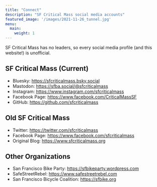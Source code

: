 ```yaml
---
title: "Connect"
description: "SF Critical Mass social media accounts"
featured_image: '/images/2021-11-26_tunnel.jpg'
menu:
  main:
    weight: 1
---
```


SF Critical Mass has no leaders, so every social media profile (and this
website!) is unofficial.

## SF Critical Mass (Current)
* Bluesky: https://sfcriticalmass.bsky.social
* Mastodon: https://sfba.social/@sfcriticalmass
* Instagram: https://www.instagram.com/sfcriticalmass
* Facebook Page: https://www.facebook.com/CriticalMassSF
* GitHub: https://github.com/sfcriticalmass

## Old SF Critical Mass
* Twitter: https://twitter.com/sfcriticalmass
* Facebook Page: https://www.facebook.com/sfcriticalmass
* Original Blog: https://www.sfcriticalmass.org

## Other Organizations
* San Francisco Bike Party: https://sfbikeparty.wordpress.com
* SafeStreetRebel: https://www.safestreetrebel.com
* San Francisco Bicycle Coalition: https://sfbike.org


